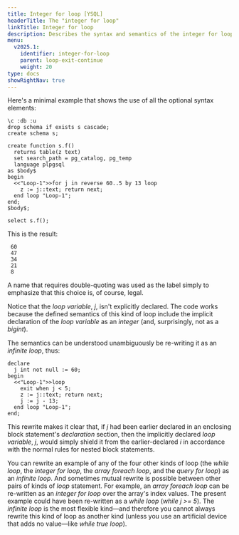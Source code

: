 ```yaml
---
title: Integer for loop [YSQL]
headerTitle: The "integer for loop"
linkTitle: Integer for loop
description: Describes the syntax and semantics of the integer for loop. [YSQL]
menu:
  v2025.1:
    identifier: integer-for-loop
    parent: loop-exit-continue
    weight: 20
type: docs
showRightNav: true
---
```


Here's a minimal example that shows the use of all the optional syntax elements:

```plpgsql
\c :db :u
drop schema if exists s cascade;
create schema s;

create function s.f()
  returns table(z text)
  set search_path = pg_catalog, pg_temp
  language plpgsql
as $body$
begin
  <<"Loop-1">>for j in reverse 60..5 by 13 loop
    z := j::text; return next;
  end loop "Loop-1";
end;
$body$;

select s.f();
```

This is the result:

```output
 60
 47
 34
 21
 8
```

A name that requires double-quoting was used as the label simply to emphasize that this choice is, of course, legal.

Notice that the _loop variable_, _j_, isn't explicitly declared. The code works because the defined semantics of this kind of loop include the implicit declaration of the _loop variable_ as an _integer_ (and, surprisingly, not as a _bigint_).

The semantics can be understood unambiguously be re-writing it as an _infinite loop_, thus:

```plpgsql
declare
  j int not null := 60;
begin
  <<"Loop-1">>loop
    exit when j < 5;
    z := j::text; return next;
    j := j - 13;
  end loop "Loop-1";
end;
```

This rewrite makes it clear that, if _j_ had been earlier declared in an enclosing block statement's _declaration_ section, then the implicitly declared _loop variable_, _j_, would simply shield it from the earlier-declared _i_ in accordance with the normal rules for nested block statements.

You can rewrite an example of any of the four other kinds of loop (the _while loop_, the _integer for loop_, the _array foreach loop_, and the _query for loop_) as an _infinite loop_. And sometimes mutual rewrite is possible between other pairs of kinds of _loop_ statement. For example, an _array foreach loop_ can be re-written as an _integer for loop_ over the array's index values. The present example could have been re-written as a _while loop_ (_while j >= 5_). The _infinite loop_ is the most flexible kind—and therefore you cannot always rewrite this kind of loop as another kind (unless you use an artificial device that adds no value—like _while true loop_).
